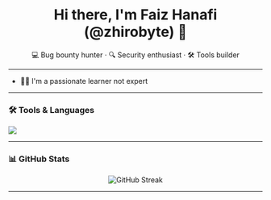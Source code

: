 <h1 align="center">Hi there, I'm Faiz Hanafi (@zhirobyte) 👋</h1>
<p align="center">💻 Bug bounty hunter · 🔍 Security enthusiast · 🛠️ Tools builder</p>

---

- 👨‍💻 I'm a passionate learner not expert
---

### 🛠️ Tools & Languages

<p align="left">
  <img src="https://skillicons.dev/icons?i=python,linux,git,github,vscode" />
</p>

---

### 📊 GitHub Stats

<p align="center">
  <img src="http://github-readme-streak-stats.herokuapp.com?user=zhirobyte&theme=dark&background=0D1117&text_color=C9D1D9" alt="GitHub Streak" />
</p>

---
<!--
zhirobyte/zhirobyte is a ✨ special ✨ repository because its `README.md` (this file) appears on your GitHub profile.
-->
